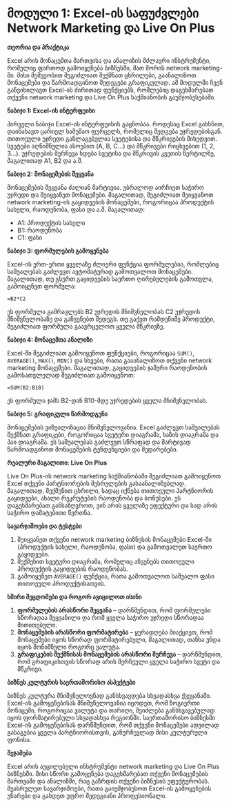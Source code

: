 # **მოდული 1: Excel-ის საფუძვლები Network Marketing და Live On Plus**

**თეორია და პრაქტიკა**

Excel არის მონაცემთა მართვისა და ანალიზის მძლავრი ინსტრუმენტი, რომელიც ფართოდ გამოიყენება ბიზნესში, მათ შორის network marketing-ში. მისი მეშვეობით შეგიძლიათ შექმნათ ცხრილები, გაანალიზოთ მონაცემები და წარმოადგინოთ შედეგები გრაფიკულად. ამ მოდულში ჩვენ განვიხილავთ Excel-ის ძირითად ფუნქციებს, რომლებიც დაგეხმარებათ თქვენი network marketing და Live On Plus საქმიანობის გაუმჯობესებაში.

**ნაბიჯი 1: Excel-ის ინტერფეისი**

პირველი ნაბიჯი Excel-ის ინტერფეისის გაცნობაა. როდესაც Excel გახსნით, დაინახავთ ცარიელ სამუშაო ფურცელს, რომელიც შედგება უჯრედებისგან. თითოეული უჯრედი განლაგებულია სვეტებისა და მწკრივების მიხედვით. სვეტები აღნიშნულია ასოებით (A, B, C...) და მწკრივები რიცხვებით (1, 2, 3...). უჯრედების შერჩევა ხდება სვეტისა და მწკრივის კვეთის წერტილზე, მაგალითად A1, B2 და ა.შ.

**ნაბიჯი 2: მონაცემების შეყვანა**

მონაცემების შეყვანა ძალიან მარტივია. უბრალოდ აირჩიეთ საჭირო უჯრედი და შეიყვანეთ მონაცემები. მაგალითად, შეგიძლიათ შეიყვანოთ network marketing-ის გაყიდვების მონაცემები, როგორიცაა პროდუქტის სახელი, რაოდენობა, ფასი და ა.შ. მაგალითად:

- A1: პროდუქტის სახელი
- B1: რაოდენობა
- C1: ფასი

**ნაბიჯი 3: ფორმულების გამოყენება**

Excel-ის ერთ-ერთი ყველაზე ძლიერი ფუნქცია ფორმულებია, რომლებიც საშუალებას გაძლევთ ავტომატურად გამოთვალოთ მონაცემები. მაგალითად, თუ გსურთ გაყიდვების საერთო ღირებულების გამოთვლა, გამოიყენეთ ფორმულა:

`=B2*C2`

ეს ფორმულა გამრავლებს B2 უჯრედის მნიშვნელობას C2 უჯრედის მნიშვნელობაზე და გაჩვენებთ შედეგს. თუ გაქვთ რამდენიმე პროდუქტი, შეგიძლიათ ფორმულა გაავრცელოთ ყველა მწკრივზე.

**ნაბიჯი 4: მონაცემთა ანალიზი**

Excel-ში შეგიძლიათ გამოიყენოთ ფუნქციები, როგორიცაა `SUM()`, `AVERAGE()`, `MAX()`, `MIN()` და სხვები, რათა გააანალიზოთ თქვენი network marketing მონაცემები. მაგალითად, გაყიდვების ჯამური რაოდენობის გამოსათვლელად შეგიძლიათ გამოიყენოთ:

`=SUM(B2:B10)`

ეს ფორმულა ჯამს B2-დან B10-მდე უჯრედების ყველა მნიშვნელობას.

**ნაბიჯი 5: გრაფიკული წარმოდგენა**

მონაცემების ვიზუალიზაცია მნიშვნელოვანია. Excel გაძლევთ საშუალებას შექმნათ გრაფიკები, როგორიცაა სვეტური დიაგრამა, ხაზის დიაგრამა და პაი დიაგრამა. ეს საშუალებას გაძლევთ სწრაფად და მარტივად წარმოადგინოთ მონაცემების ტენდენციები და შედარებები.

**რეალური მაგალითი: Live On Plus**

Live On Plus-ის network marketing საქმიანობაში შეგიძლიათ გამოიყენოთ Excel თქვენი პარტნიორების შესრულების გასაანალიზებლად. მაგალითად, შექმენით ცხრილი, სადაც იქნება თითოეული პარტნიორის გაყიდვები, ახალი რეკრუტების რაოდენობა და ბონუსები. ეს დაგეხმარებათ განსაზღვროთ, ვინ არის ყველაზე ეფექტური და სად არის საჭირო დამატებითი წვრთნა.

**სავარჯიშოები და ტესტები**

1. შეიყვანეთ თქვენი network marketing ბიზნესის მონაცემები Excel-ში (პროდუქტის სახელი, რაოდენობა, ფასი) და გამოთვალეთ საერთო გაყიდვები.
2. შექმენით სვეტური დიაგრამა, რომელიც აჩვენებს თითოეული პროდუქტის გაყიდვების რაოდენობას.
3. გამოიყენეთ `AVERAGE()` ფუნქცია, რათა გამოთვალოთ საშუალო ფასი თითოეული პროდუქტისათვის.

**ხშირი შეცდომები და როგორ ავიცილოთ ისინი**

1. **ფორმულების არასწორი შეყვანა** – დარწმუნდით, რომ ფორმულები სწორადაა შეყვანილი და რომ ყველა საჭირო უჯრედი სწორადაა მითითებული.
2. **მონაცემების არასწორი ფორმატირება** – ყურადღება მიაქციეთ, რომ მონაცემები იყოს სწორად ფორმატირებული, მაგალითად, თანხა უნდა იყოს მონიშნული როგორც ვალუტა.
3. **გრაფიკების შექმნისას მონაცემების არასწორი შერჩევა** – დარწმუნდით, რომ გრაფიკისთვის სწორად არის შერჩეული ყველა საჭირო სვეტი და მწკრივი.

**ბიზნეს კულტურის საერთაშორისო ასპექტები**

ბიზნეს კულტურა მნიშვნელოვნად განსხვავდება სხვადასხვა ქვეყანაში. Excel-ის გამოყენებისას მნიშვნელოვანია იცოდეთ, რომ ზოგიერთი მონაცემი, როგორიცაა ვალუტა და თარიღი, შეიძლება განსხვავებულად იყოს ფორმატირებული სხვადასხვა რეგიონში. საერთაშორისო ბიზნესში Excel-ის გამოყენებისას დარწმუნდით, რომ თქვენი მონაცემები ადვილად გასაგებია ყველა პარტნიორისთვის, განურჩევლად მისი კულტურული ფონისა.

**შეჯამება**

Excel არის აუცილებელი ინსტრუმენტი network marketing და Live On Plus ბიზნესში. მისი სწორი გამოყენება დაგეხმარებათ თქვენი მონაცემების მართვაში და ანალიზში, რაც გაზრდის თქვენი ბიზნესის ეფექტურობას. შეასრულეთ სავარჯიშოები, რათა გაიუმჯობესოთ Excel-ის გამოყენების უნარები და გახდეთ უფრო შედეგიანი პროფესიონალი.